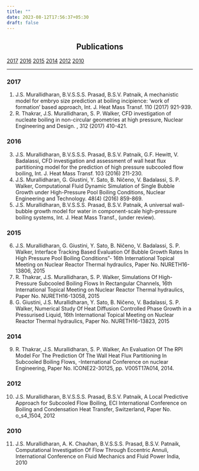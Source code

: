 ```yaml
---
title: ""
date: 2023-08-12T17:56:37+05:30
draft: false
---
```

<h2 id="publications" align=center>Publications</h2>

[2017](#2017) [2016](#2016) [2015](#2015) [2014](#2014) [2012](#2012) [2010](#2010)

-------------------------------------------------------------------------------
### 2017
1. J.S. Murallidharan, B.V.S.S.S. Prasad, B.S.V. Patnaik, A mechanistic model for embryo size prediction at boiling incipience:  ‘work of formation’ based approach, Int. J. Heat Mass Transf. 110 (2017) 921-939. 
2. R. Thakrar, J.S. Murallidharan, S. P. Walker, CFD investigation of nucleate boiling in non-circular geometries at high pressure, Nuclear Engineering and Design. , 312 (2017) 410-421. 
### 2016
3. J.S. Murallidharan, B.V.S.S.S. Prasad, B.S.V. Patnaik, G.F. Hewitt, V. Badalassi, CFD investigation and assessment of wall heat flux partitioning model for the prediction of high pressure subcooled flow boiling, Int. J. Heat Mass Transf. 103 (2016) 211-230. 
4. J.S. Murallidharan, G. Giustini, Y. Sato, B. Ničeno, V. Badalassi, S. P. Walker, Computational Fluid Dynamic Simulation of Single Bubble Growth under High-Pressure Pool Boiling Conditions, Nuclear Engineering and Technology. 48(4) (2016) 859-869. 
5. J.S. Murallidharan, B.V.S.S.S. Prasad, B.S.V. Patnaik, A universal wall-bubble growth model for water in component-scale high-pressure boiling systems, Int. J. Heat Mass Transf., (under review).

### 2015
6. J.S. Murallidharan, G. Giustini, Y. Sato, B. Ničeno, V. Badalassi, S. P. Walker, Interface Tracking Based Evaluation Of Bubble Growth Rates In High Pressure Pool Boiling Conditions”- 16th International Topical Meeting on Nuclear Reactor Thermal hydraulics, Paper No. NURETH16-13806, 2015 
7. R. Thakrar, J.S. Murallidharan, S. P. Walker, Simulations Of High-Pressure Subcooled Boiling Flows In Rectangular Channels, 16th International Topical Meeting on Nuclear Reactor Thermal hydraulics, Paper No. NURETH16-13058, 2015 
8. G. Giustini, J.S. Murallidharan, Y. Sato, B. Ničeno, V. Badalassi, S. P. Walker, Numerical Study Of Heat Diffusion Controlled Phase Growth in a Pressurised Liquid, 16th International Topical Meeting on Nuclear Reactor Thermal hydraulics, Paper No. NURETH16-13823, 2015 
### 2014
9. R. Thakrar, J.S. Murallidharan, S. P. Walker, An Evaluation Of The RPI Model For The Prediction Of The Wall Heat Flux Partitioning In Subcooled Boiling Flows, -International Conference on nuclear Engineering, Paper No. ICONE22-30125, pp. V005T17A014, 2014.
### 2012
10. J.S. Murallidharan, B.V.S.S.S. Prasad, B.S.V. Patnaik, A Local Predictive Approach for Subcooled Flow Boiling, ECI International Conference on Boiling and Condensation Heat Transfer, Switzerland, Paper No. o\_s4\_1504, 2012
### 2010
11. J.S. Murallidharan, A. K. Chauhan, B.V.S.S.S. Prasad, B.S.V. Patnaik, Computational Investigation Of Flow Through Eccentric Annuli, International Conference on Fluid Mechanics and Fluid Power India, 2010 


